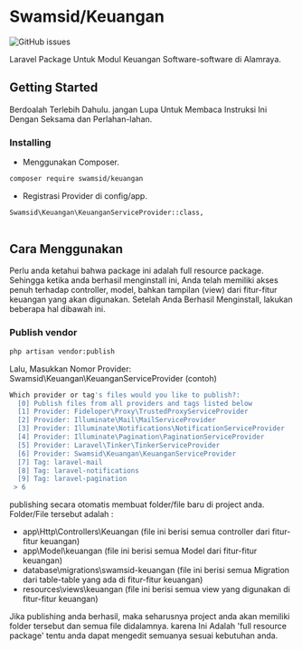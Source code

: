 # Swamsid/Keuangan

![GitHub issues](https://img.shields.io/github/issues/swamsid/keuangan.svg)

Laravel Package Untuk Modul Keuangan Software-software di Alamraya.

## Getting Started

Berdoalah Terlebih Dahulu. 
jangan Lupa Untuk Membaca Instruksi Ini Dengan Seksama dan Perlahan-lahan.

### Installing

- Menggunakan Composer.

```bash
composer require swamsid/keuangan
```

- Registrasi Provider di config/app.

```bash
Swamsid\Keuangan\KeuanganServiceProvider::class,
	
```

## Cara Menggunakan
Perlu anda ketahui bahwa package ini adalah full resource package. Sehingga ketika anda berhasil menginstall ini, Anda telah memiliki akses penuh terhadap controller, model, bahkan tampilan (view) dari fitur-fitur keuangan yang akan digunakan. Setelah Anda Berhasil Menginstall, lakukan beberapa hal dibawah ini.

### Publish vendor
```bash
php artisan vendor:publish
```
Lalu, Masukkan Nomor Provider: Swamsid\Keuangan\KeuanganServiceProvider (contoh)
```bash
Which provider or tag's files would you like to publish?:
  [0] Publish files from all providers and tags listed below
  [1] Provider: Fideloper\Proxy\TrustedProxyServiceProvider
  [2] Provider: Illuminate\Mail\MailServiceProvider
  [3] Provider: Illuminate\Notifications\NotificationServiceProvider
  [4] Provider: Illuminate\Pagination\PaginationServiceProvider
  [5] Provider: Laravel\Tinker\TinkerServiceProvider
  [6] Provider: Swamsid\Keuangan\KeuanganServiceProvider
  [7] Tag: laravel-mail
  [8] Tag: laravel-notifications
  [9] Tag: laravel-pagination
 > 6
```

publishing secara otomatis membuat folder/file baru di project anda. Folder/File tersebut adalah : 

- app\Http\Controllers\Keuangan  (file ini berisi semua controller dari fitur-fitur keuangan)
- app\Model\keuangan  (file ini berisi semua Model dari fitur-fitur keuangan)
- database\migrations\swamsid-keuangan  (file ini berisi semua Migration dari table-table yang ada di fitur-fitur keuangan)
- resources\views\keuangan  (file ini berisi semua view yang digunakan di fitur-fitur keuangan)

Jika publishing anda berhasil, maka seharusnya project anda akan memiliki folder tersebut dan semua file didalamnya. karena Ini Adalah 'full resource package' tentu anda dapat mengedit semuanya sesuai kebutuhan anda.


